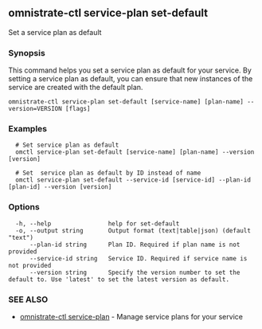 ## omnistrate-ctl service-plan set-default

Set a service plan as default

### Synopsis

This command helps you set a service plan as default for your service.
By setting a service plan as default, you can ensure that new instances of the service are created with the default plan.

```
omnistrate-ctl service-plan set-default [service-name] [plan-name] --version=VERSION [flags]
```

### Examples

```
  # Set service plan as default
  omctl service-plan set-default [service-name] [plan-name] --version [version]

  # Set  service plan as default by ID instead of name
  omctl service-plan set-default --service-id [service-id] --plan-id [plan-id] --version [version]
```

### Options

```
  -h, --help                help for set-default
  -o, --output string       Output format (text|table|json) (default "text")
      --plan-id string      Plan ID. Required if plan name is not provided
      --service-id string   Service ID. Required if service name is not provided
      --version string      Specify the version number to set the default to. Use 'latest' to set the latest version as default.
```

### SEE ALSO

* [omnistrate-ctl service-plan](omnistrate-ctl_service-plan.md)	 - Manage service plans for your service

